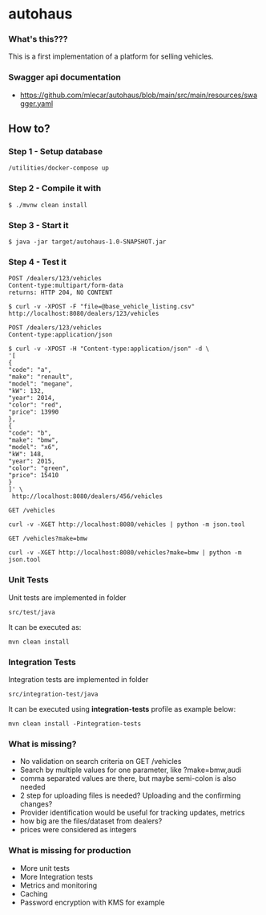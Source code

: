 # autohaus

### What's this???

This is a first implementation of a platform for selling vehicles. 

### Swagger api documentation

- https://github.com/mlecar/autohaus/blob/main/src/main/resources/swagger.yaml

## How to?
### Step 1 - Setup database
```
/utilities/docker-compose up
```

### Step 2 - Compile it with
```
$ ./mvnw clean install
```

### Step 3 - Start it
```
$ java -jar target/autohaus-1.0-SNAPSHOT.jar
```

### Step 4 - Test it
```
POST /dealers/123/vehicles
Content-type:multipart/form-data
returns: HTTP 204, NO CONTENT

$ curl -v -XPOST -F "file=@base_vehicle_listing.csv" http://localhost:8080/dealers/123/vehicles
```

```
POST /dealers/123/vehicles
Content-type:application/json

$ curl -v -XPOST -H "Content-type:application/json" -d \
'[
{
"code": "a",
"make": "renault",
"model": "megane",
"kW": 132,
"year": 2014,
"color": "red",
"price": 13990
},
{
"code": "b",
"make": "bmw",
"model": "x6",
"kW": 148,
"year": 2015,
"color": "green",
"price": 15410
}
]' \
 http://localhost:8080/dealers/456/vehicles
```

```
GET /vehicles

curl -v -XGET http://localhost:8080/vehicles | python -m json.tool
```

```
GET /vehicles?make=bmw

curl -v -XGET http://localhost:8080/vehicles?make=bmw | python -m json.tool
```

### Unit Tests
Unit tests are implemented in folder
```
src/test/java
```

It can be executed as:
```
mvn clean install
```

### Integration Tests
Integration tests are implemented in folder
```
src/integration-test/java
```

It can be executed using **integration-tests** profile as example below:
```
mvn clean install -Pintegration-tests
```

### What is missing?
- No validation on search criteria on GET /vehicles
- Search by multiple values for one parameter, like ?make=bmw,audi
- comma separated values are there, but maybe semi-colon is also needed
- 2 step for uploading files is needed? Uploading and the confirming changes?
- Provider identification would be useful for tracking updates, metrics
- how big are the files/dataset from dealers?
- prices were considered as integers

### What is missing for production
- More unit tests
- More Integration tests
- Metrics and monitoring
- Caching
- Password encryption with KMS for example
